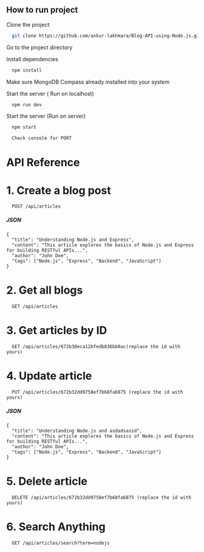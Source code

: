 ## How to run project

Clone the project

```bash
  git clone https://github.com/ankur-lakhmara/Blog-API-using-Node.js.git
```

Go to the project directory

Install dependencies

```bash
  npm install
```

Make sure MongoDB Compass already installed into your system

Start the server ( Run on localhost)

```bash
  npm run dev
```

Start the server (Run on server)

```bash
  npm start
```

```bash
  Check console for PORT
```

# API Reference

# 1. Create a blog post

```http
  POST /api/articles
```

##### JSON

```http
{
  "title": "Understanding Node.js and Express",
  "content": "This article explores the basics of Node.js and Express for building RESTful APIs...",
  "author": "John Doe",
  "tags": ["Node.js", "Express", "Backend", "JavaScript"]
}

```

# 2. Get all blogs

```http
  GET /api/articles
```


# 3. Get articles by ID

```http
  GET /api/articles/672b30eca12bfedb836bb0ac(replace the id with yours)
```
# 4. Update article

```http
  PUT /api/articles/672b32dd9758ef7b68fa6875 (replace the id with yours)
```

##### JSON

```http
{
  "title": "Understanding Node.js and asdadsassd",
  "content": "This article explores the basics of Node.js and Express for building RESTful APIs...",
  "author": "John Doe",
  "tags": ["Node.js", "Express", "Backend", "JavaScript"]
}

```
# 5. Delete article

```http
  DELETE /api/articles/672b32dd9758ef7b68fa6875 (replace the id with yours)
```

# 6. Search Anything

```http
  GET /api/articles/search?term=nodejs
```
